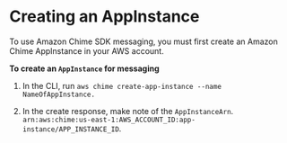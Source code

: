 # Creating an AppInstance<a name="create-app-instance"></a>

To use Amazon Chime SDK messaging, you must first create an Amazon Chime AppInstance in your AWS account\.

**To create an `AppInstance` for messaging**

1. In the CLI, run `aws chime create-app-instance --name NameOfAppInstance.`

1. In the create response, make note of the `AppInstanceArn`\. `arn:aws:chime:us-east-1:AWS_ACCOUNT_ID:app-instance/APP_INSTANCE_ID`\.